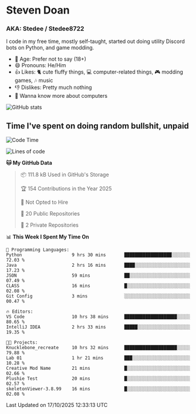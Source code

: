 # Steven Doan
### AKA: Stedee / Stedee8722
I code in my free time, mostly self-taught, started out doing utility Discord bots on Python, and game modding.

- 🤔 Age: Prefer not to say (18+)
- 😄 Pronouns: He/Him
- 👍 Likes: 🐈 cute fluffy things, 💻 computer-related things, 🎮 modding games, 🎶 music
- 👎 Dislikes: Pretty much nothing
- 🥹 Wanna know more about computers

![GitHub stats](https://github-readme-stats-iota-mocha-40.vercel.app/api?username=Stedee8722&show=prs_merged,prs_merged_percentage&show_icons=true&theme=transparent)

## Time I've spent on doing random bullshit, unpaid
<!--START_SECTION:Time I've spent on doing random bullshit, unpaid-->
![Code Time](http://img.shields.io/badge/Code%20Time-362%20hrs%208%20mins-blue)

![Lines of code](https://img.shields.io/badge/From%20Hello%20World%20I%27ve%20Written-91.7%20thousand%20lines%20of%20code-blue)

**🐱 My GitHub Data** 

> 📦 111.8 kB Used in GitHub's Storage 
 > 
> 🏆 154 Contributions in the Year 2025
 > 
> 🚫 Not Opted to Hire
 > 
> 📜 20 Public Repositories 
 > 
> 🔑 2 Private Repositories 
 > 
📊 **This Week I Spent My Time On** 

```text
💬 Programming Languages: 
Python                   9 hrs 30 mins       ██████████████████░░░░░░░   72.03 % 
Java                     2 hrs 16 mins       ████░░░░░░░░░░░░░░░░░░░░░   17.23 % 
JSON                     59 mins             ██░░░░░░░░░░░░░░░░░░░░░░░   07.49 % 
CLASS                    16 mins             █░░░░░░░░░░░░░░░░░░░░░░░░   02.08 % 
Git Config               3 mins              ░░░░░░░░░░░░░░░░░░░░░░░░░   00.47 % 

🔥 Editors: 
VS Code                  10 hrs 38 mins      ████████████████████░░░░░   80.65 % 
IntelliJ IDEA            2 hrs 33 mins       █████░░░░░░░░░░░░░░░░░░░░   19.35 % 

🐱‍💻 Projects: 
Knucklebone_recreate     10 hrs 32 mins      ████████████████████░░░░░   79.88 % 
Lab 01                   1 hr 21 mins        ███░░░░░░░░░░░░░░░░░░░░░░   10.28 % 
Creative Mod Name        21 mins             █░░░░░░░░░░░░░░░░░░░░░░░░   02.66 % 
Plushie Test             20 mins             █░░░░░░░░░░░░░░░░░░░░░░░░   02.57 % 
skeletonViewer-3.8.99    16 mins             █░░░░░░░░░░░░░░░░░░░░░░░░   02.08 % 
```


 Last Updated on 17/10/2025 12:33:13 UTC
<!--END_SECTION:Time I've spent on doing random bullshit, unpaid-->
